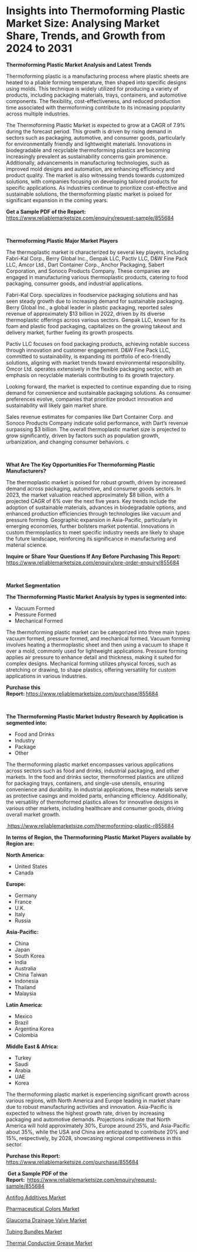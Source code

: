<p><h1>Insights into Thermoforming Plastic Market Size: Analysing Market Share, Trends, and Growth from 2024 to 2031</h1></p><p><strong>Thermoforming Plastic Market Analysis and Latest Trends</strong></p>
<p><p>Thermoforming plastic is a manufacturing process where plastic sheets are heated to a pliable forming temperature, then shaped into specific designs using molds. This technique is widely utilized for producing a variety of products, including packaging materials, trays, containers, and automotive components. The flexibility, cost-effectiveness, and reduced production time associated with thermoforming contribute to its increasing popularity across multiple industries.</p><p>The Thermoforming Plastic Market is expected to grow at a CAGR of 7.9% during the forecast period. This growth is driven by rising demand in sectors such as packaging, automotive, and consumer goods, particularly for environmentally friendly and lightweight materials. Innovations in biodegradable and recyclable thermoforming plastics are becoming increasingly prevalent as sustainability concerns gain prominence. Additionally, advancements in manufacturing technologies, such as improved mold designs and automation, are enhancing efficiency and product quality. The market is also witnessing trends towards customized solutions, with companies focusing on developing tailored products for specific applications. As industries continue to prioritize cost-effective and sustainable solutions, the thermoforming plastic market is poised for significant expansion in the coming years.</p></p>
<p><strong>Get a Sample PDF of the Report:&nbsp;</strong> <a href="https://www.reliablemarketsize.com/enquiry/request-sample/855684?utm_campaign=1133&utm_medium=2&utm_source=Github&utm_content=ia&utm_term=09112024&utm_id=thermoforming-plastic">https://www.reliablemarketsize.com/enquiry/request-sample/855684</a></p>
<p>&nbsp;</p>
<p><strong>Thermoforming Plastic Major Market Players</strong></p>
<p><p>The thermoplastic market is characterized by several key players, including Fabri-Kal Corp., Berry Global Inc., Genpak LLC, Pactiv LLC, D&W Fine Pack LLC, Amcor Ltd., Dart Container Corp., Anchor Packaging, Sabert Corporation, and Sonoco Products Company. These companies are engaged in manufacturing various thermoplastic products, catering to food packaging, consumer goods, and industrial applications.</p><p>Fabri-Kal Corp. specializes in foodservice packaging solutions and has seen steady growth due to increasing demand for sustainable packaging. Berry Global Inc., a global leader in plastic packaging, reported sales revenue of approximately $13 billion in 2022, driven by its diverse thermoplastic offerings across various sectors. Genpak LLC, known for its foam and plastic food packaging, capitalizes on the growing takeout and delivery market, further fueling its growth prospects.</p><p>Pactiv LLC focuses on food packaging products, achieving notable success through innovation and customer engagement. D&W Fine Pack LLC, committed to sustainability, is expanding its portfolio of eco-friendly solutions, aligning with market trends toward environmental responsibility. Omcor Ltd. operates extensively in the flexible packaging sector, with an emphasis on recyclable materials contributing to its growth trajectory.</p><p>Looking forward, the market is expected to continue expanding due to rising demand for convenience and sustainable packaging solutions. As consumer preferences evolve, companies that prioritize product innovation and sustainability will likely gain market share. </p><p>Sales revenue estimates for companies like Dart Container Corp. and Sonoco Products Company indicate solid performance, with Dart’s revenue surpassing $3 billion. The overall thermoplastic market size is projected to grow significantly, driven by factors such as population growth, urbanization, and changing consumer behaviors. с</p></p>
<p>&nbsp;</p>
<p><strong>What Are The Key Opportunities For Thermoforming Plastic Manufacturers?</strong></p>
<p><p>The thermoplastic market is poised for robust growth, driven by increased demand across packaging, automotive, and consumer goods sectors. In 2023, the market valuation reached approximately $8 billion, with a projected CAGR of 6% over the next five years. Key trends include the adoption of sustainable materials, advances in biodegradable options, and enhanced production efficiencies through technologies like vacuum and pressure forming. Geographic expansion in Asia-Pacific, particularly in emerging economies, further bolsters market potential. Innovations in custom thermoplastics to meet specific industry needs are likely to shape the future landscape, reinforcing its significance in manufacturing and material science.</p></p>
<p><strong>Inquire or Share Your Questions If Any Before Purchasing This Report:</strong> <a href="https://www.reliablemarketsize.com/enquiry/pre-order-enquiry/855684?utm_campaign=1133&utm_medium=2&utm_source=Github&utm_content=ia&utm_term=09112024&utm_id=thermoforming-plastic">https://www.reliablemarketsize.com/enquiry/pre-order-enquiry/855684</a></p>
<p>&nbsp;</p>
<p><strong>Market Segmentation</strong></p>
<p><strong>The Thermoforming Plastic Market Analysis by types is segmented into:</strong></p>
<p><ul><li>Vacuum Formed</li><li>Pressure Formed</li><li>Mechanical Formed</li></ul></p>
<p><p>The thermoforming plastic market can be categorized into three main types: vacuum formed, pressure formed, and mechanical formed. Vacuum forming involves heating a thermoplastic sheet and then using a vacuum to shape it over a mold, commonly used for lightweight applications. Pressure forming applies air pressure to enhance detail and thickness, making it suited for complex designs. Mechanical forming utilizes physical forces, such as stretching or drawing, to shape plastics, offering versatility for custom applications in various industries.</p></p>
<p><strong>Purchase this Report:&nbsp;</strong><a href="https://www.reliablemarketsize.com/purchase/855684?utm_campaign=1133&utm_medium=2&utm_source=Github&utm_content=ia&utm_term=09112024&utm_id=thermoforming-plastic">https://www.reliablemarketsize.com/purchase/855684</a></p>
<p>&nbsp;</p>
<p><strong>The Thermoforming Plastic Market Industry Research by Application is segmented into:</strong></p>
<p><ul><li>Food and Drinks</li><li>Industry</li><li>Package</li><li>Other</li></ul></p>
<p><p>The thermoforming plastic market encompasses various applications across sectors such as food and drinks, industrial packaging, and other markets. In the food and drinks sector, thermoformed plastics are utilized for packaging trays, containers, and single-use utensils, ensuring convenience and durability. In industrial applications, these materials serve as protective casings and molded parts, enhancing efficiency. Additionally, the versatility of thermoformed plastics allows for innovative designs in various other markets, including healthcare and consumer goods, driving overall market growth.</p></p>
<p><a href="https://www.reliablemarketsize.com/thermoforming-plastic-r855684?utm_campaign=1133&utm_medium=2&utm_source=Github&utm_content=ia&utm_term=09112024&utm_id=thermoforming-plastic">&nbsp;https://www.reliablemarketsize.com/thermoforming-plastic-r855684</a></p>
<p><strong>In terms of Region, the Thermoforming Plastic Market Players available by Region are:</strong></p>
<p>
    <p> <strong> North America: </strong>
        <ul>
            <li>United States</li>
            <li>Canada</li>
        </ul>
        </p> 
    <p> <strong> Europe: </strong>
        <ul>
            <li>Germany</li>
            <li>France</li>
            <li>U.K.</li>
            <li>Italy</li>
            <li>Russia</li>
        </ul>
        </p> 
    <p> <strong> Asia-Pacific: </strong>
        <ul>
            <li>China</li>
            <li>Japan</li>
            <li>South Korea</li>
            <li>India</li>
            <li>Australia</li>
            <li>China Taiwan</li>
            <li>Indonesia</li>
            <li>Thailand</li>
            <li>Malaysia</li>
        </ul>
        </p> 
    <p> <strong> Latin America: </strong>
        <ul>
            <li>Mexico</li>
            <li>Brazil</li>
            <li>Argentina Korea</li>
            <li>Colombia</li>
        </ul>
        </p> 
    <p> <strong> Middle East & Africa: </strong>
        <ul>
            <li>Turkey</li>
            <li>Saudi</li>
            <li>Arabia</li>
            <li>UAE</li>
            <li>Korea</li>
        </ul>
    </p>
    </p>
<p><p>The thermoforming plastic market is experiencing significant growth across various regions, with North America and Europe leading in market share due to robust manufacturing activities and innovation. Asia-Pacific is expected to witness the highest growth rate, driven by increasing packaging and automotive demands. Projections indicate that North America will hold approximately 30%, Europe around 25%, and Asia-Pacific about 35%, while the USA and China are anticipated to contribute 20% and 15%, respectively, by 2028, showcasing regional competitiveness in this sector.</p></p>
<p><strong>Purchase this Report: </strong><a href="https://www.reliablemarketsize.com/purchase/855684?utm_campaign=1133&utm_medium=2&utm_source=Github&utm_content=ia&utm_term=09112024&utm_id=thermoforming-plastic">https://www.reliablemarketsize.com/purchase/855684</a></p>
<p>&nbsp;<strong>Get a Sample PDF of the Report:&nbsp;&nbsp;</strong><a href="https://www.reliablemarketsize.com/enquiry/request-sample/855684?utm_campaign=1133&utm_medium=2&utm_source=Github&utm_content=ia&utm_term=09112024&utm_id=thermoforming-plastic">https://www.reliablemarketsize.com/enquiry/request-sample/855684</a></p>
<p><strong></strong></p>
<p><p><a href="https://github.com/rosalee3esue/Market-Research-Report-List-1/blob/main/antifog-additives-market.md?utm_campaign=1133&utm_medium=2&utm_source=Github&utm_content=ia&utm_term=09112024&utm_id=thermoforming-plastic">Antifog Additives Market</a></p><p><a href="https://github.com/sandygraoj2/Market-Research-Report-List-1/blob/main/pharmaceutical-colors-market.md?utm_campaign=1133&utm_medium=2&utm_source=Github&utm_content=ia&utm_term=09112024&utm_id=thermoforming-plastic">Pharmaceutical Colors Market</a></p><p><a href="https://issuu.com/reportprime-2/docs/glaucoma-drainage-valve-market-size_39790562c9c6ce?utm_campaign=1133&utm_medium=2&utm_source=Github&utm_content=ia&utm_term=09112024&utm_id=thermoforming-plastic">Glaucoma Drainage Valve Market</a></p><p><a href="https://github.com/WillieWoodard/Market-Research-Report-List-7/blob/main/tubing-bundles-market.md?utm_campaign=1133&utm_medium=2&utm_source=Github&utm_content=ia&utm_term=09112024&utm_id=thermoforming-plastic">Tubing Bundles Market</a></p><p><a href="https://github.com/lakeishabuahb/Market-Research-Report-List-1/blob/main/thermal-conductive-grease-market.md?utm_campaign=1133&utm_medium=2&utm_source=Github&utm_content=ia&utm_term=09112024&utm_id=thermoforming-plastic">Thermal Conductive Grease Market</a></p></p>